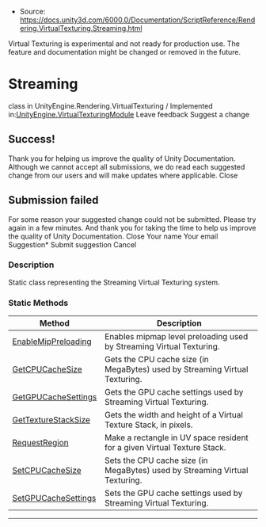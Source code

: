 * Source: https://docs.unity3d.com/6000.0/Documentation/ScriptReference/Rendering.VirtualTexturing.Streaming.html

Virtual Texturing is experimental and not ready for production use. The feature and documentation might be changed or removed in the future.
# Streaming
class in UnityEngine.Rendering.VirtualTexturing
/
Implemented in:[UnityEngine.VirtualTexturingModule](https://docs.unity3d.com/6000.0/Documentation/ScriptReference/UnityEngine.VirtualTexturingModule.html)
Leave feedback
Suggest a change
## Success!
Thank you for helping us improve the quality of Unity Documentation. Although we cannot accept all submissions, we do read each suggested change from our users and will make updates where applicable.
Close
## Submission failed
For some reason your suggested change could not be submitted. Please <a>try again</a> in a few minutes. And thank you for taking the time to help us improve the quality of Unity Documentation.
Close
Your name Your email Suggestion* Submit suggestion
Cancel
### Description
Static class representing the Streaming Virtual Texturing system.
### Static Methods
Method | Description  
---|---  
[EnableMipPreloading](https://docs.unity3d.com/6000.0/Documentation/ScriptReference/Rendering.VirtualTexturing.Streaming.EnableMipPreloading.html) | Enables mipmap level preloading used by Streaming Virtual Texturing.  
[GetCPUCacheSize](https://docs.unity3d.com/6000.0/Documentation/ScriptReference/Rendering.VirtualTexturing.Streaming.GetCPUCacheSize.html) | Gets the CPU cache size (in MegaBytes) used by Streaming Virtual Texturing.  
[GetGPUCacheSettings](https://docs.unity3d.com/6000.0/Documentation/ScriptReference/Rendering.VirtualTexturing.Streaming.GetGPUCacheSettings.html) | Gets the GPU cache settings used by Streaming Virtual Texturing.  
[GetTextureStackSize](https://docs.unity3d.com/6000.0/Documentation/ScriptReference/Rendering.VirtualTexturing.Streaming.GetTextureStackSize.html) | Gets the width and height of a Virtual Texture Stack, in pixels.  
[RequestRegion](https://docs.unity3d.com/6000.0/Documentation/ScriptReference/Rendering.VirtualTexturing.Streaming.RequestRegion.html) | Make a rectangle in UV space resident for a given Virtual Texture Stack.  
[SetCPUCacheSize](https://docs.unity3d.com/6000.0/Documentation/ScriptReference/Rendering.VirtualTexturing.Streaming.SetCPUCacheSize.html) | Sets the CPU cache size (in MegaBytes) used by Streaming Virtual Texturing.  
[SetGPUCacheSettings](https://docs.unity3d.com/6000.0/Documentation/ScriptReference/Rendering.VirtualTexturing.Streaming.SetGPUCacheSettings.html) | Sets the GPU cache settings used by Streaming Virtual Texturing.  
* * *
